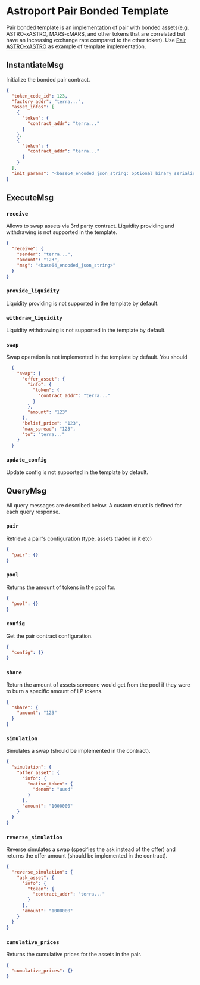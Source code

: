 # Astroport Pair Bonded Template

Pair bonded template is an implementation of pair with bonded assets(e.g. ASTRO-xASTRO, MARS-xMARS, and other tokens that are correlated but have an increasing exchange rate compared to the other token).
Use [Pair ASTRO-xASTRO](/contracts/pair_astro_xastro/) as example of template implementation.

## InstantiateMsg

Initialize the bonded pair contract.

```json
{
  "token_code_id": 123,
  "factory_addr": "terra...",
  "asset_infos": [
    {
      "token": {
        "contract_addr": "terra..."
      }
    },
    {
      "token": {
        "contract_addr": "terra..."
      }
    }
  ],
  "init_params": "<base64_encoded_json_string: optional binary serialised parameters for custom pool types>"
}
```

## ExecuteMsg

### `receive`

Allows to swap assets via 3rd party contract. Liquidity providing and withdrawing is not supported in the template.

```json
{
  "receive": {
    "sender": "terra...",
    "amount": "123",
    "msg": "<base64_encoded_json_string>"
  }
}
```

### `provide_liquidity`

Liquidity providing is not supported in the template by default.

### `withdraw_liquidity`

Liquidity withdrawing is not supported in the template by default.

### `swap`

Swap operation is not implemented in the template by default. You should

```json
  {
    "swap": {
      "offer_asset": {
        "info": {
          "token": {
            "contract_addr": "terra..."
          }
        },
        "amount": "123"
      },
      "belief_price": "123",
      "max_spread": "123",
      "to": "terra..."
    }
  }
```

### `update_config`

Update config is not supported in the template by default.

## QueryMsg

All query messages are described below. A custom struct is defined for each query response.

### `pair`

Retrieve a pair's configuration (type, assets traded in it etc)

```json
{
  "pair": {}
}
```

### `pool`

Returns the amount of tokens in the pool for.

```json
{
  "pool": {}
}
```

### `config`

Get the pair contract configuration.

```json
{
  "config": {}
}
```

### `share`

Return the amount of assets someone would get from the pool if they were to burn a specific amount of LP tokens.

```json
{
  "share": {
    "amount": "123"
  }
}
```

### `simulation`

Simulates a swap (should be implemented in the contract).

```json
{
  "simulation": {
    "offer_asset": {
      "info": {
        "native_token": {
          "denom": "uusd"
        }
      },
      "amount": "1000000"
    }
  }
}
```

### `reverse_simulation`

Reverse simulates a swap (specifies the ask instead of the offer) and returns the offer amount (should be implemented in the contract).

```json
{
  "reverse_simulation": {
    "ask_asset": {
      "info": {
        "token": {
          "contract_addr": "terra..."
        }
      },
      "amount": "1000000"
    }
  }
}
```

### `cumulative_prices`

Returns the cumulative prices for the assets in the pair.

```json
{
  "cumulative_prices": {}
}
```
